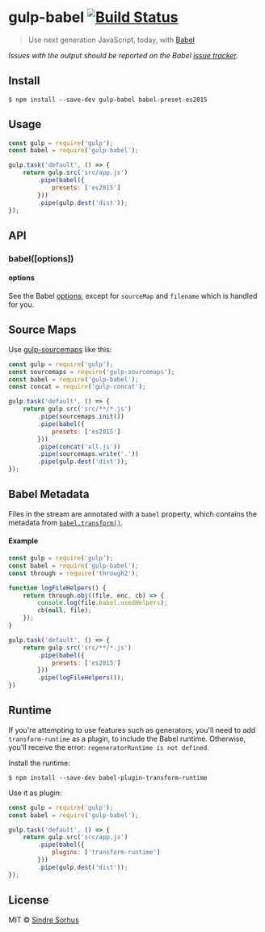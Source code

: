 # gulp-babel [![Build Status](https://travis-ci.org/babel/gulp-babel.svg?branch=master)](https://travis-ci.org/babel/gulp-babel)

> Use next generation JavaScript, today, with [Babel](https://babeljs.io)

*Issues with the output should be reported on the Babel [issue tracker](https://github.com/babel/babel/issues).*


## Install

```
$ npm install --save-dev gulp-babel babel-preset-es2015
```


## Usage

```js
const gulp = require('gulp');
const babel = require('gulp-babel');

gulp.task('default', () => {
	return gulp.src('src/app.js')
		.pipe(babel({
			presets: ['es2015']
		}))
		.pipe(gulp.dest('dist'));
});
```


## API

### babel([options])

#### options

See the Babel [options](https://babeljs.io/docs/usage/options/), except for `sourceMap` and `filename` which is handled for you.


## Source Maps

Use [gulp-sourcemaps](https://github.com/floridoo/gulp-sourcemaps) like this:

```js
const gulp = require('gulp');
const sourcemaps = require('gulp-sourcemaps');
const babel = require('gulp-babel');
const concat = require('gulp-concat');

gulp.task('default', () => {
	return gulp.src('src/**/*.js')
		.pipe(sourcemaps.init())
		.pipe(babel({
			presets: ['es2015']
		}))
		.pipe(concat('all.js'))
		.pipe(sourcemaps.write('.'))
		.pipe(gulp.dest('dist'));
});
```


## Babel Metadata

Files in the stream are annotated with a `babel` property, which contains the metadata from [`babel.transform()`](https://babeljs.io/docs/usage/api/).

#### Example

```js
const gulp = require('gulp');
const babel = require('gulp-babel');
const through = require('through2');

function logFileHelpers() {
	return through.obj((file, enc, cb) => {
		console.log(file.babel.usedHelpers);
		cb(null, file);
	});
}

gulp.task('default', () => {
	return gulp.src('src/**/*.js')
		.pipe(babel({
			presets: ['es2015']
		}))
		.pipe(logFileHelpers());
})
```


## Runtime

If you're attempting to use features such as generators, you'll need to add `transform-runtime` as a plugin, to include the Babel runtime. Otherwise, you'll receive the error: `regeneratorRuntime is not defined`.

Install the runtime:

```
$ npm install --save-dev babel-plugin-transform-runtime
```

Use it as plugin:

```js
const gulp = require('gulp');
const babel = require('gulp-babel');

gulp.task('default', () => {
	return gulp.src('src/app.js')
		.pipe(babel({
			plugins: ['transform-runtime']
		}))
		.pipe(gulp.dest('dist'));
});
```


## License

MIT © [Sindre Sorhus](http://sindresorhus.com)
